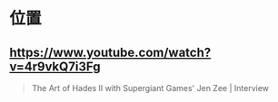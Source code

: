 # 位置

## https://www.youtube.com/watch?v=4r9vkQ7i3Fg

> The Art of Hades II with Supergiant Games' Jen Zee | Interview 
